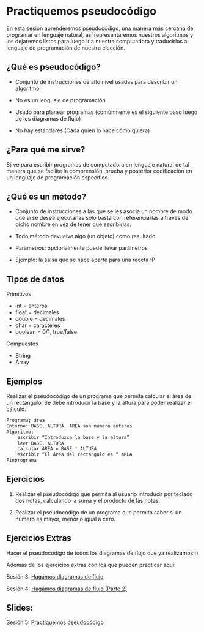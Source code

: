 Practiquemos pseudocódigo
===
En esta sesión aprenderemos pseudocódigo, una manera más cercana de programar en lenguaje natural, así representaremos nuestros algoritmos y los dejaremos listos para luego ir a nuestra computadora y traducirlos al lenguaje de programación de nuestra elección.


¿Qué es pseudocódigo?
--
- Conjunto de instrucciones de alto nivel usadas para describir un algoritmo.

- No es un lenguaje de programación

- Usado para planear programas (comúnmente es el siguiente paso luego de los diagramas de flujo)

- No hay estándares (Cada quien lo hace cómo quiera)


¿Para qué me sirve?
--

Sirve para escribir programas de computadora en lenguaje natural de tal manera que se facilite la comprensión, prueba y posterior codificación en un lenguaje de programación específico.


¿Qué es un método?
--

- Conjunto de instrucciones a las que se les asocia un nombre de modo que si se desea ejecutarlas sólo basta con referenciarlas a través de dicho nombre en vez de tener que escribirlas.

- Todo método devuelve algo (un objeto) como resultado.

- Parámetros: opcionalmente puede llevar parámetros

- Ejemplo: la salsa que se hace aparte para una receta :P


Tipos de datos
--

Primitivos
- int = enteros
- float = decimales
- double = decimales
- char = caracteres
- boolean = 0/1, true/false

Compuestos

- String
- Array

Ejemplos
--

Realizar el pseudocódigo de un programa que permita calcular el área de un rectángulo. Se debe introducir la base y la altura para poder realizar el cálculo.

```bash
Programa; área
Entorno: BASE, ALTURA, AREA son número enteros
Algoritmo:
    escribir “Introduzca la base y la altura”
    leer BASE, ALTURA
    calcular AREA = BASE * ALTURA
    escribir “El área del rectángulo es “ AREA
Finprograma
```

Ejercicios
--

1. Realizar el pseudocódigo que permita al usuario introducir por teclado dos notas, calculando la suma y el producto de las notas.

2. Realizar el pseudocódigo de un programa que permita saber si un número es mayor, menor o igual a cero.


Ejercicios Extras
--

Hacer el pseudocódigo de todos los diagramas de flujo que ya realizamos ;)

Además de los ejercicios extras con los que pueden practicar aquí:

Sesión 3: [Hagámos diagramas de flujo](https://github.com/codificadas/baby-steps/blob/master/session_3.md)

Sesión 4: [Hagámos diagramas de flujo (Parte 2)](https://github.com/codificadas/baby-steps/blob/master/session_4.md)

Slides:
--
Sesión 5: [Practiquemos pseudocódigo](https://www.haikudeck.com/baby-steps-education-presentation-eUqycWloNl)